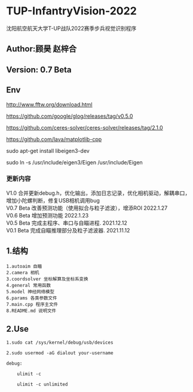 # TUP-InfantryVision-2022
沈阳航空航天大学T-UP战队2022赛季步兵视觉识别程序
## Author:顾昊 赵梓合
## Version: 0.7 Beta
## Env
http://www.fftw.org/download.html

https://github.com/google/glog/releases/tag/v0.5.0

https://github.com/ceres-solver/ceres-solver/releases/tag/2.1.0

https://github.com/lava/matplotlib-cpp

sudo apt-get install libeigen3-dev

sudo ln -s /usr/include/eigen3/Eigen /usr/include/Eigen
### 更新内容
V1.0 合并更新debug.h，优化输出，添加日志记录，优化相机驱动，解耦串口，增加小陀螺判断，修复USB相机调用bug	
V0.7 Beta 改善预测功能（使用拟合与粒子滤波），增添ROI 2022.1.27  
V0.6 Beta 增加预测功能 2022.1.23  
V0.5 Beta 完成主程序、串口与自瞄进程. 2021.12.12  
V0.1 Beta 完成自瞄推理部分及粒子滤波器. 2021.11.12  
## 1.结构
    1.autoaim 自瞄
    2.camera 相机
    3.coordsolver 坐标解算及坐标系变换
    4.general 常用函数
    5.model 神经网络模型
    6.params 各类参数文件
    7.main.cpp 程序主文件
    8.README.md 说明文件
## 2.Use
    1.sudo cat /sys/kernel/debug/usb/devices

    2.sudo usermod -aG dialout your-username

    debug:

        ulimit -c

        ulimit -c unlimited
